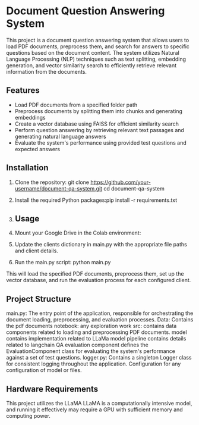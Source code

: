 # Document Question Answering System

This project is a document question answering system that allows users to load PDF documents, preprocess them, and search for answers to specific questions based on the document content. The system utilizes Natural Language Processing (NLP) techniques such as text splitting, embedding generation, and vector similarity search to efficiently retrieve relevant information from the documents.

## Features

- Load PDF documents from a specified folder path
- Preprocess documents by splitting them into chunks and generating embeddings
- Create a vector database using FAISS for efficient similarity search
- Perform question answering by retrieving relevant text passages and generating natural language answers
- Evaluate the system's performance using provided test questions and expected answers

## Installation

1. Clone the repository: git clone https://github.com/your-username/document-qa-system.git
cd document-qa-system
2. Install the required Python packages:pip install -r requirements.txt
3. ## Usage

1. Mount your Google Drive in the Colab environment:
2. Update the clients dictionary in main.py with the appropriate file paths and client details.
3. Run the main.py script: python main.py


This will load the specified PDF documents, preprocess them, set up the vector database, and run the evaluation process for each configured client.

## Project Structure
main.py: The entry point of the application, responsible for orchestrating the document loading, preprocessing, and evaluation processes.
Data: Contains the pdf documents
notebook: any exploration work
src: contains data components related to loading and preprocessing PDF documents.
model contains implementation related to LLaMa model
pipeline contains details related to langchain QA 
evaluation component defines the EvaluationComponent class for evaluating the system's performance against a set of test questions.
logger.py: Contains a singleton Logger class for consistent logging throughout the application.
Configuration for any configuration of model or files.


## Hardware Requirements

This project utilizes the LLaMA  LLaMA is a computationally intensive model, and running it effectively may require a GPU with sufficient memory and computing power.





